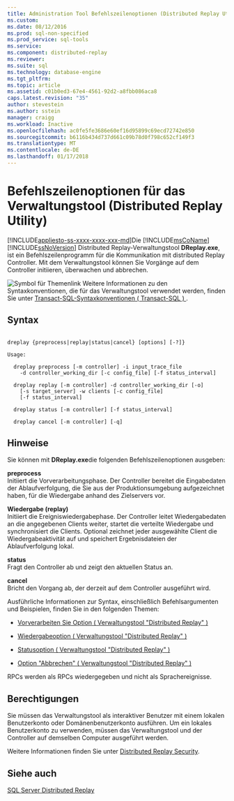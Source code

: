 ```yaml
---
title: Administration Tool Befehlszeilenoptionen (Distributed Replay Utility) | Microsoft Docs
ms.custom: 
ms.date: 08/12/2016
ms.prod: sql-non-specified
ms.prod_service: sql-tools
ms.service: 
ms.component: distributed-replay
ms.reviewer: 
ms.suite: sql
ms.technology: database-engine
ms.tgt_pltfrm: 
ms.topic: article
ms.assetid: c01b0ed3-67e4-4561-92d2-a8fbb086aca8
caps.latest.revision: "35"
author: stevestein
ms.author: sstein
manager: craigg
ms.workload: Inactive
ms.openlocfilehash: ac0fe5fe3686e60ef16d95899c69ecd72742e850
ms.sourcegitcommit: b6116b434d737d661c09b78d0f798c652cf149f3
ms.translationtype: MT
ms.contentlocale: de-DE
ms.lasthandoff: 01/17/2018
---
```

# <a name="administration-tool-command-line-options-distributed-replay-utility"></a>Befehlszeilenoptionen für das Verwaltungstool (Distributed Replay Utility)
[!INCLUDE[appliesto-ss-xxxx-xxxx-xxx-md](../../includes/appliesto-ss-xxxx-xxxx-xxx-md.md)]Die [!INCLUDE[msCoName](../../includes/msconame-md.md)] [!INCLUDE[ssNoVersion](../../includes/ssnoversion-md.md)] Distributed Replay-Verwaltungstool **DReplay.exe**, ist ein Befehlszeilenprogramm für die Kommunikation mit distributed Replay Controller. Mit dem Verwaltungstool können Sie Vorgänge auf dem Controller initiieren, überwachen und abbrechen.  
  
 ![Symbol für Themenlink](../../database-engine/configure-windows/media/topic-link.gif "Thema Linksymbol") Weitere Informationen zu den Syntaxkonventionen, die für das Verwaltungstool verwendet werden, finden Sie unter [Transact-SQL-Syntaxkonventionen &#40; Transact-SQL &#41; ](../../t-sql/language-elements/transact-sql-syntax-conventions-transact-sql.md).  
  
## <a name="syntax"></a>Syntax  
  
```  
  
dreplay {preprocess|replay|status|cancel} [options] [-?]}  
  
Usage:  
  
  dreplay preprocess [-m controller] -i input_trace_file  
    -d controller_working_dir [-c config_file] [-f status_interval]  
  
  dreplay replay [-m controller] -d controller_working_dir [-o]  
    [-s target_server] -w clients [-c config_file]  
    [-f status_interval]  
  
  dreplay status [-m controller] [-f status_interval]  
  
  dreplay cancel [-m controller] [-q]   
```  
  
## <a name="remarks"></a>Hinweise  
 Sie können mit **DReplay.exe**die folgenden Befehlszeilenoptionen ausgeben:  
  
 **preprocess**  
 Initiiert die Vorverarbeitungsphase. Der Controller bereitet die Eingabedaten der Ablaufverfolgung, die Sie aus der Produktionsumgebung aufgezeichnet haben, für die Wiedergabe anhand des Zielservers vor.  
  
 **Wiedergabe (replay)**  
 Initiiert die Ereigniswiedergabephase. Der Controller leitet Wiedergabedaten an die angegebenen Clients weiter, startet die verteilte Wiedergabe und synchronisiert die Clients. Optional zeichnet jeder ausgewählte Client die Wiedergabeaktivität auf und speichert Ergebnisdateien der Ablaufverfolgung lokal.  
  
 **status**  
 Fragt den Controller ab und zeigt den aktuellen Status an.  
  
 **cancel**  
 Bricht den Vorgang ab, der derzeit auf dem Controller ausgeführt wird.  
  
 Ausführliche Informationen zur Syntax, einschließlich Befehlsargumenten und Beispielen, finden Sie in den folgenden Themen:  
  
-   [Vorverarbeiten Sie Option &#40; Verwaltungstool "Distributed Replay" &#41;](../../tools/distributed-replay/preprocess-option-distributed-replay-administration-tool.md)  
  
-   [Wiedergabeoption &#40; Verwaltungstool "Distributed Replay" &#41;](../../tools/distributed-replay/replay-option-distributed-replay-administration-tool.md)  
  
-   [Statusoption &#40; Verwaltungstool "Distributed Replay" &#41;](../../tools/distributed-replay/status-option-distributed-replay-administration-tool.md)  
  
-   [Option "Abbrechen" &#40; Verwaltungstool "Distributed Replay" &#41;](../../tools/distributed-replay/cancel-option-distributed-replay-administration-tool.md)  
  
 RPCs werden als RPCs wiedergegeben und nicht als Sprachereignisse.  
  
## <a name="permissions"></a>Berechtigungen  
 Sie müssen das Verwaltungstool als interaktiver Benutzer mit einem lokalen Benutzerkonto oder Domänenbenutzerkonto ausführen. Um ein lokales Benutzerkonto zu verwenden, müssen das Verwaltungstool und der Controller auf demselben Computer ausgeführt werden.  
  
 Weitere Informationen finden Sie unter [Distributed Replay Security](../../tools/distributed-replay/distributed-replay-security.md).  
  
## <a name="see-also"></a>Siehe auch  
 [SQL Server Distributed Replay](../../tools/distributed-replay/sql-server-distributed-replay.md)  
  
  
